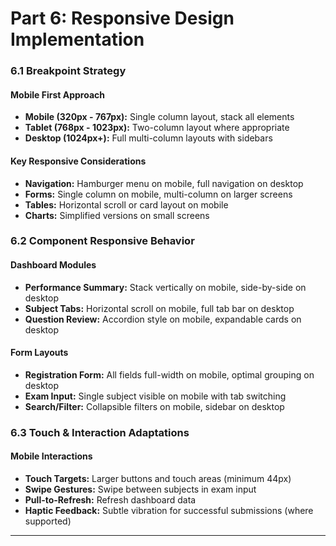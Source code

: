 # Part 6: Responsive Design Implementation

### 6.1 Breakpoint Strategy

#### Mobile First Approach
- **Mobile (320px - 767px):** Single column layout, stack all elements
- **Tablet (768px - 1023px):** Two-column layout where appropriate
- **Desktop (1024px+):** Full multi-column layouts with sidebars

#### Key Responsive Considerations
- **Navigation:** Hamburger menu on mobile, full navigation on desktop
- **Forms:** Single column on mobile, multi-column on larger screens
- **Tables:** Horizontal scroll or card layout on mobile
- **Charts:** Simplified versions on small screens

### 6.2 Component Responsive Behavior

#### Dashboard Modules
- **Performance Summary:** Stack vertically on mobile, side-by-side on desktop
- **Subject Tabs:** Horizontal scroll on mobile, full tab bar on desktop
- **Question Review:** Accordion style on mobile, expandable cards on desktop

#### Form Layouts
- **Registration Form:** All fields full-width on mobile, optimal grouping on desktop
- **Exam Input:** Single subject visible on mobile with tab switching
- **Search/Filter:** Collapsible filters on mobile, sidebar on desktop

### 6.3 Touch & Interaction Adaptations

#### Mobile Interactions
- **Touch Targets:** Larger buttons and touch areas (minimum 44px)
- **Swipe Gestures:** Swipe between subjects in exam input
- **Pull-to-Refresh:** Refresh dashboard data
- **Haptic Feedback:** Subtle vibration for successful submissions (where supported)

---
